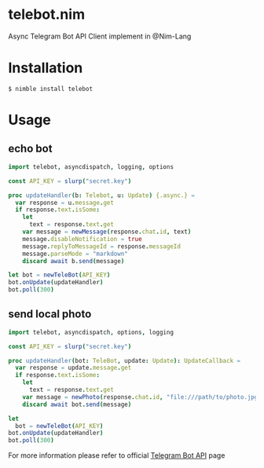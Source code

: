 # telebot.nim
Async Telegram Bot API Client implement in @Nim-Lang

Installation
============
```
$ nimble install telebot
```

Usage
=====

## echo bot
```nim
import telebot, asyncdispatch, logging, options

const API_KEY = slurp("secret.key")

proc updateHandler(b: Telebot, u: Update) {.async.} =
  var response = u.message.get
  if response.text.isSome:
    let
      text = response.text.get
    var message = newMessage(response.chat.id, text)
    message.disableNotification = true
    message.replyToMessageId = response.messageId
    message.parseMode = "markdown"
    discard await b.send(message)

let bot = newTeleBot(API_KEY)
bot.onUpdate(updateHandler)
bot.poll(300)
```

## send local photo
```nim
import telebot, asyncdispatch, options, logging

const API_KEY = slurp("secret.key")

proc updateHandler(bot: TeleBot, update: Update): UpdateCallback =
  var response = update.message.get
  if response.text.isSome:
    let
      text = response.text.get
    var message = newPhoto(response.chat.id, "file:///path/to/photo.jpg")
    discard await bot.send(message)

let
  bot = newTeleBot(API_KEY)
bot.onUpdate(updateHandler)
bot.poll(300)
```
For more information please refer to official [Telegram Bot API](https://core.telegram.org/bots/api) page
